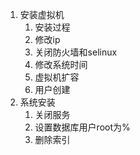 1. 安装虚拟机
	1. 安装过程
	2. 修改ip
	3. 关闭防火墙和selinux
	4. 修改系统时间
	5. 虚拟机扩容
	6. 用户创建
2. 系统安装
	1. 关闭服务
	2. 设置数据库用户root为%
	3. 删除索引